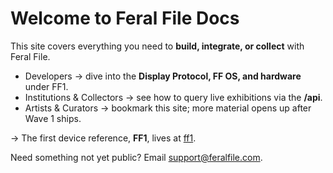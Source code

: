 # Welcome to Feral File Docs

This site covers everything you need to **build, integrate, or collect** with Feral File.

* Developers → dive into the **Display Protocol, FF OS, and hardware** under FF1.
* Institutions & Collectors → see how to query live exhibitions via the **/api**.
* Artists & Curators → bookmark this site; more material opens up after Wave 1 ships.

→ The first device reference, **FF1**, lives at [ff1](ff1/index.md).

Need something not yet public? Email support@feralfile.com.
